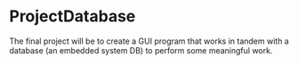 # ProjectDatabase
The final project will be to create a GUI program that works in tandem with a database (an embedded system DB) to perform some meaningful work.
